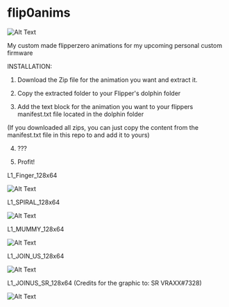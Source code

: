 # flip0anims

![Alt Text](https://i.imgur.com/WrE9iz8.png)

My custom made flipperzero animations for my upcoming personal custom firmware 


INSTALLATION:

1. Download the Zip file for the animation you want and extract it.

2. Copy the extracted folder to your Flipper's dolphin folder

3. Add the text block for the animation you want to your flippers manifest.txt file located in the dolphin folder

(If you downloaded all zips, you can just copy the content from the manifest.txt file in this repo to and add it to yours)

4. ???

5. Profit!


L1_Finger_128x64

![Alt Text](https://i.imgur.com/Irz3OXY.png)

L1_SPIRAL_128x64

![Alt Text](https://i.imgur.com/MC4VW2V.png)

L1_MUMMY_128x64

![Alt Text](https://i.imgur.com/IPZnrrb.png)

L1_JOIN_US_128x64

![Alt Text](https://i.imgur.com/zRhKas5.png)

L1_JOINUS_SR_128x64 (Credits for the graphic to: SR VRAXX#7328)

![Alt Text](https://i.imgur.com/ImjCgvi.png)


